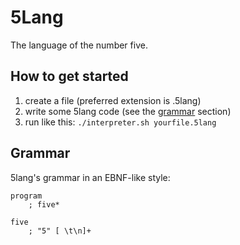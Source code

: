# 5Lang
The language of the number five.

## How to get started

1. create a file (preferred extension is .5lang)
2. write some 5lang code (see the [grammar](#grammar) section)
3. run like this: `./interpreter.sh yourfile.5lang`

## Grammar

5lang's grammar in an EBNF-like style:

```
program
    ; five*

five
    ; "5" [ \t\n]+
```
